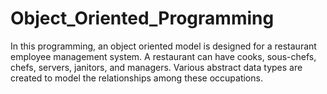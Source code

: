 # Object_Oriented_Programming
In this programming, an object oriented model is designed for a restaurant employee management system.
A restaurant can have cooks, sous-chefs, chefs, servers, janitors, and managers.  Various
abstract data types are created to model the relationships among these occupations. 
